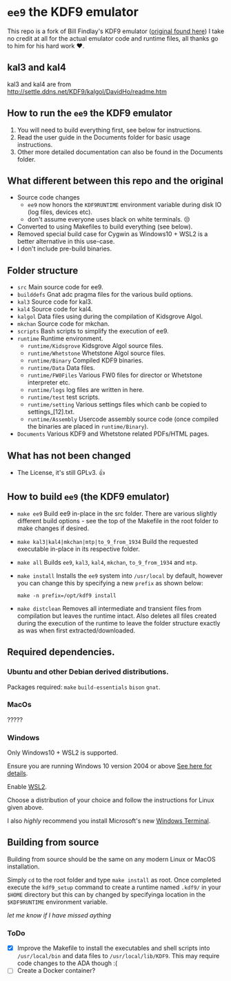 # `ee9` the KDF9 emulator
This repo is a fork of Bill Findlay's KDF9 emulator ([original found here](http://www.findlayw.plus.com/KDF9/#Emulator)) I take no credit at all for the actual emulator code and runtime files, all thanks go to him for his hard work :heart:.

## kal3 and kal4
kal3 and kal4 are from http://settle.ddns.net/KDF9/kalgol/DavidHo/readme.htm

## How to run the `ee9` the KDF9 emulator
1. You will need to build everything first, see below for instructions.
2. Read the user guide in the Documents folder for basic usage instructions.
3. Other more detailed documentation can also be found in the Documents folder.

## What different between this repo and the original
- Source code changes 
    - `ee9` now honors the `KDF9RUNTIME` environment variable during disk IO (log files, devices etc).
    - don't assume everyone uses black on white terminals. :unamused:
- Converted to using Makefiles to build everything (see below).
- Removed special build case for Cygwin as Windows10 + WSL2 is a better alternative in this use-case.
- I don't include pre-build binaries.

## Folder structure
- `src` Main source code for ee9.
- `builddefs` Gnat adc pragma files for the various build options.
- `kal3` Source code for kal3.
- `kal4` Source code for kal4.
- `kalgol` Data files using during the compilation of Kidsgrove Algol.
- `mkchan` Source code for mkchan.
- `scripts` Bash scripts to simplify the execution of ee9.
- `runtime` Runtime environment.
    - `runtime/Kidsgrove` Kidsgrove Algol source files.
    - `runtime/Whetstone` Whetstone Algol source files.
    - `runtime/Binary` Compiled KDF9 binaries.
    - `runtime/Data` Data files.
    - `runtime/FW0Files` Various FW0 files for director or Whetstone interpreter etc.
    - `runtime/logs` log files are written in here.
    - `runtime/test` test scripts.
    - `runtime/setting` Various settings files which canb be copied to settings_[12].txt.
    - `runtime/Assembly` Usercode assembly source code (once compiled the binaries are placed in `runtime/Binary`).
- `Documents` Various KDF9 and Whetstone related PDFs/HTML pages.

## What has not been changed
- The License, it's still GPLv3. :thumbsup:

## How to build `ee9` (the KDF9 emulator)
- `make ee9`
    Build ee9 in-place in the src folder.
    There are various slightly different build options - see the top of the Makefile in the root folder to make changes if desired.

- `make kal3|kal4|mkchan|mtp|to_9_from_1934`
    Build the requested executable in-place in its respective folder.

- `make all`
    Builds `ee9`, `kal3`, `kal4`, `mkchan`, `to_9_from_1934` and `mtp`.

- `make install`
    Installs the `ee9` system into `/usr/local` by default, however you can change this by specifying a new `prefix` as shown below:

    `make -n prefix=/opt/kdf9 install`

- `make distclean`
    Removes all intermediate and transient files from compilation but leaves the runtime intact.
    Also deletes all files created during the execution of the runtime to leave the folder structure 
    exactly as was when first extracted/downloaded.
    
## Required dependencies.
### Ubuntu and other Debian derived distributions.
Packages required: `make` `build-essentials` `bison` `gnat`.
### MacOs
?????
### Windows
Only Windows10 + WSL2 is supported.

Ensure you are running Windows 10 version 2004 or above [See here for details](https://docs.microsoft.com/en-us/windows/whats-new/whats-new-windows-10-version-2004).

Enable [WSL2](https://docs.microsoft.com/en-us/windows/wsl/install-win10).

Choose a distribution of your choice and follow the instructions for Linux given above.

I also *highly* recommend you install Microsoft's new [Windows Terminal](https://github.com/microsoft/terminal).
## Building from source
Building from source should be the same on any modern Linux or MacOS installation.

Simply `cd` to the root folder and type `make install` as root.
Once completed execute the `kdf9_setup` command to create a runtime named `.kdf9/` in your `$HOME` directory but this can by changed by specifyinga location in the `$KDF9RUNTIME` environment variable.

*let me know if I have missed aything*
### ToDo
- [x] Improve the Makefile to install the executables and shell scripts into `/usr/local/bin` and data files to `/usr/local/lib/KDF9`. This may require code changes to the ADA though :(
- [ ] Create a Docker container?